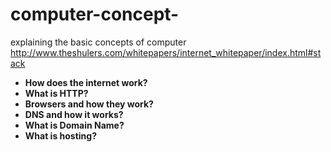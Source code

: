 # computer-concept-
explaining the basic concepts of computer
http://www.theshulers.com/whitepapers/internet_whitepaper/index.html#stack
<ul>  
   <li><b>How does the internet work?<b></li>
   <li><b>What is HTTP?<b></li>
   <li><b>Browsers and how they work?</li><b>
    
   <li><b>DNS and how it works?<b></li>
   <li><b>What is Domain Name?<b></li>
   <li><b>What is hosting?<b></li>
</ul>
